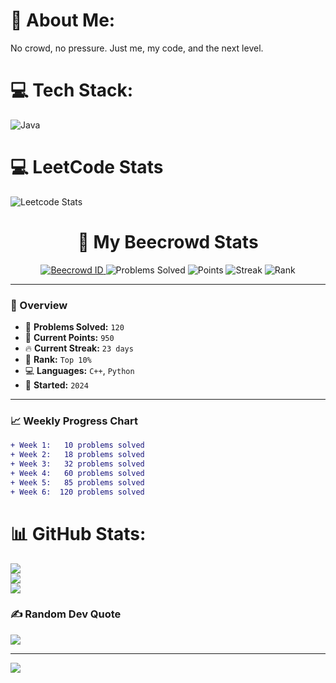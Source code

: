 # 💫 About Me:
No crowd, no pressure. Just me, my code, and the next level.<br>


# 💻 Tech Stack:
![Java](https://img.shields.io/badge/java-%23ED8B00.svg?style=for-the-badge&logo=openjdk&logoColor=white)
# 💻 LeetCode Stats
![Leetcode Stats](https://leetcard.jacoblin.cool/AlgoPilot?theme=forest)

<h1 align="center">🚀 My Beecrowd Stats</h1>

<p align="center">
  <a href="https://www.beecrowd.com.br/judge/en/profile/1153590">
    <img src="https://img.shields.io/badge/Beecrowd%20ID-1153590-blueviolet?style=for-the-badge&logo=codeforces&logoColor=white&labelColor=2d2d2d" alt="Beecrowd ID">
  </a>
  <img src="https://img.shields.io/badge/Problems%20Solved-120-success?style=for-the-badge&logo=leetcode&logoColor=white&labelColor=2d2d2d" alt="Problems Solved">
  <img src="https://img.shields.io/badge/Points-950%20pts-yellow?style=for-the-badge&logo=star&logoColor=white&labelColor=2d2d2d" alt="Points">
  <img src="https://img.shields.io/badge/Streak-23%20Days-orange?style=for-the-badge&logo=fire&logoColor=white&labelColor=2d2d2d" alt="Streak">
  <img src="https://img.shields.io/badge/Rank-Top%2010%25-cyan?style=for-the-badge&logo=ranking&logoColor=white&labelColor=2d2d2d" alt="Rank">
</p>

---

### 🧠 Overview

- 🧩 **Problems Solved:** `120`
- 🌟 **Current Points:** `950`
- 🔥 **Current Streak:** `23 days`
- 🧮 **Rank:** `Top 10%`
- 💻 **Languages:** `C++`, `Python`
- 📅 **Started:** `2024`

---

### 📈 Weekly Progress Chart

```diff
+ Week 1:   10 problems solved
+ Week 2:   18 problems solved
+ Week 3:   32 problems solved
+ Week 4:   60 problems solved
+ Week 5:   85 problems solved
+ Week 6:  120 problems solved 
```

# 📊 GitHub Stats:
![](https://github-readme-stats.vercel.app/api?username=Algo-Pilot&theme=dark&hide_border=false&include_all_commits=false&count_private=false)<br/>
![](https://nirzak-streak-stats.vercel.app/?user=Algo-Pilot&theme=dark&hide_border=false)<br/>
![](https://github-readme-stats.vercel.app/api/top-langs/?username=Algo-Pilot&theme=dark&hide_border=false&include_all_commits=false&count_private=false&layout=compact)

### ✍️ Random Dev Quote
![](https://quotes-github-readme.vercel.app/api?type=horizontal&theme=radical)

---
[![](https://visitcount.itsvg.in/api?id=Algo-Pilot&icon=0&color=0)](https://visitcount.itsvg.in)

<!-- Proudly created with GPRM ( https://gprm.itsvg.in ) -->
